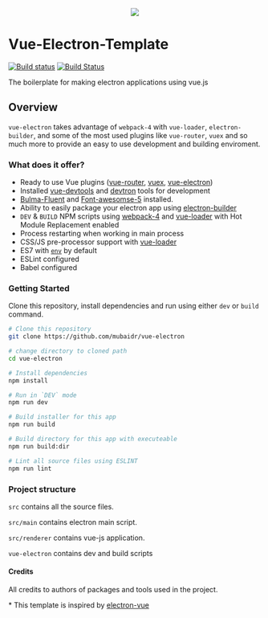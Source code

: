 <p align="center"><img src="https://raw.githubusercontent.com/jbeguna04/vue-electron-template/master/LogoDesigns/logotype1blue.png"></p>

# Vue-Electron-Template

[![Build status](https://ci.appveyor.com/api/projects/status/cjua6pdhjp9rqa1o?svg=true)](https://ci.appveyor.com/project/mubaidr/vue-electron-template)
[![Build Status](https://travis-ci.org/mubaidr/vue-electron-template.svg?branch=master)](https://travis-ci.org/mubaidr/vue-electron-template)

The boilerplate for making electron applications using vue.js

## Overview

`vue-electron` takes advantage of `webpack-4` with `vue-loader`, `electron-builder`, and some of the most used plugins like `vue-router`, `vuex` and so much more to provide an easy to use development and building enviroment.

### What does it offer?

- Ready to use Vue plugins \([vue-router](https://github.com/vuejs/vue-router), [vuex](https://github.com/vuejs/vuex), [vue-electron](https://github.com/SimulatedGREG/vue-electron)\)
- Installed [vue-devtools](https://github.com/vuejs/vue-devtools) and [devtron](https://github.com/electron/devtron) tools for development
- [Bulma-Fluent](https://mubaidr.github.io/bulma-fluent/) and [Font-awesomse-5](https://fontawesome.com) installed.
- Ability to easily package your electron app using [electron-builder](https://github.com/electron-userland/electron-builder)
- `DEV` & `BUILD` NPM scripts using [webpack-4](https://github.com/webpack/webpack) and [vue-loader](https://github.com/vuejs/vue-loader) with Hot Module Replacement enabled
- Process restarting when working in main process
- CSS/JS pre-processor support with [vue-loader](https://github.com/vuejs/vue-loader/)
- ES7 with [`env`](https://babeljs.io/docs/en/babel-preset-env/) by default
- ESLint configured
- Babel configured

### Getting Started

Clone this repository, install dependencies and run using either `dev` or `build` command.

```bash
# Clone this repository
git clone https://github.com/mubaidr/vue-electron

# change directory to cloned path
cd vue-electron

# Install dependencies
npm install

# Run in `DEV` mode
npm run dev

# Build installer for this app
npm run build

# Build directory for this app with executeable
npm run build:dir

# Lint all source files using ESLINT
npm run lint
```

### Project structure

`src` contains all the source files.

`src/main` contains electron main script.

`src/renderer` contains vue-js application.

`vue-electron` contains dev and build scripts

#### Credits

All credits to authors of packages and tools used in the project.

\* This template is inspired by [electron-vue](https://github.com/SimulatedGREG/electron-vue)
